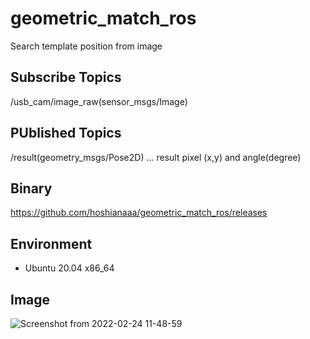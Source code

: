 # geometric_match_ros

Search template position from image

## Subscribe Topics

/usb_cam/image_raw(sensor_msgs/Image)

## PUblished Topics

/result(geometry_msgs/Pose2D) ... result pixel (x,y) and angle(degree)

## Binary
  
https://github.com/hoshianaaa/geometric_match_ros/releases
  

## Environment
- Ubuntu 20.04 x86_64

## Image

![Screenshot from 2022-02-24 11-48-59](https://user-images.githubusercontent.com/40942409/155448933-bc729c67-d6ee-4c7a-8d5a-7084ab71ef4d.png)

